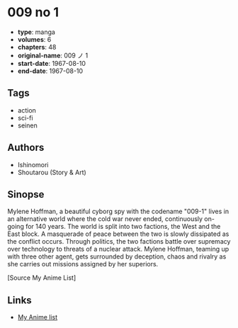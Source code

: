 # 009 no 1

-   **type**: manga
-   **volumes**: 6
-   **chapters**: 48
-   **original-name**: 009 ノ 1
-   **start-date**: 1967-08-10
-   **end-date**: 1967-08-10

## Tags

-   action
-   sci-fi
-   seinen

## Authors

-   Ishinomori
-   Shoutarou (Story & Art)

## Sinopse

Mylene Hoffman, a beautiful cyborg spy with the codename "009-1" lives in an alternative world where the cold war never ended, continuously on-going for 140 years. The world is split into two factions, the West and the East block. A masquerade of peace between the two is slowly dissipated as the conflict occurs. Through politics, the two factions battle over supremacy over technology to threats of a nuclear attack. Mylene Hoffman, teaming up with three other agent, gets surrounded by deception, chaos and rivalry as she carries out missions assigned by her superiors.

[Source My Anime List]

## Links

-   [My Anime list](https://myanimelist.net/manga/16738/009_no_1)
